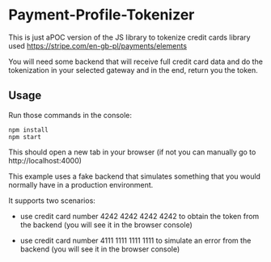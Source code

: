 # Payment-Profile-Tokenizer 

This is just aPOC version of the JS library to tokenize credit cards
library used https://stripe.com/en-gb-pl/payments/elements

You will need some backend that will receive full credit card data and do the tokenization in your selected gateway
and in the end, return you the token.

## Usage

Run those commands in the console:

```
npm install
npm start
```

This should open a new tab in your browser (if not you can manually go to http://localhost:4000)

This example uses a fake backend that simulates something that you would normally have in a production environment.

It supports two scenarios:
- use credit card number 4242 4242 4242 4242 to obtain the token from the backend (you will see it in the browser console)

- use credit card number 4111 1111 1111 1111 to simulate an error from the backend (you will see it in the browser console)

